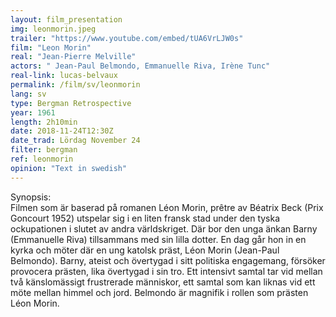 ```yaml
---
layout: film_presentation
img: leonmorin.jpeg
trailer: "https://www.youtube.com/embed/tUA6VrLJW0s"
film: "Leon Morin"
real: "Jean-Pierre Melville"
actors: " Jean-Paul Belmondo, Emmanuelle Riva, Irène Tunc"
real-link: lucas-belvaux
permalink: /film/sv/leonmorin
lang: sv
type: Bergman Retrospective
year: 1961
length: 2h10min
date: 2018-11-24T12:30Z
date_trad: Lördag November 24
filter: bergman
ref: leonmorin
opinion: "Text in swedish"
---
```



<span class="name"> Synopsis:</span> <br/>
<span class="resumefilm"> Filmen som är baserad på romanen Léon Morin, prêtre av Béatrix Beck (Prix Goncourt 1952) utspelar sig i en liten fransk stad under den tyska ockupationen i slutet av andra världskriget. Där bor den unga änkan Barny (Emmanuelle Riva) tillsammans med sin lilla dotter. En dag går hon in en kyrka och möter där en ung katolsk präst, Léon Morin (Jean-Paul Belmondo). Barny, ateist och övertygad i sitt politiska engagemang, försöker provocera prästen, lika övertygad i sin tro. Ett intensivt samtal tar vid mellan två känslomässigt frustrerade människor, ett samtal som kan liknas vid ett möte mellan himmel och jord. Belmondo är magnifik i rollen som prästen Léon Morin.  </span>
